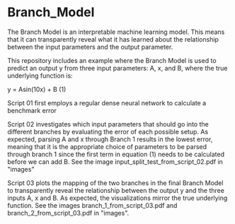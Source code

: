 # Branch_Model
The Branch Model is an interpretable machine learning model. This means that it can transparently reveal what it has learned about the relationship between the input parameters and the output parameter. 

This repository includes an example where the Branch Model is used to predict an output y from three input parameters: A, x, and B, where the true underlying function is:

y = Asin(10x) + B      (1)

Script 01 first employs a regular dense neural network to calculate a benchmark error

Script 02 investigates which input parameters that should go into the different branches by evaluating the error of each possible setup. As expected, parsing A and x through Branch 1 results in the lowest error, meaning that it is the appropriate choice of parameters to be parsed through branch 1 since the first term in equation (1) needs to be calculated before we can add B. See the image input_split_test_from_script_02.pdf in "images"

Script 03 plots the mapping of the two branches in the final Branch Model to transparently reveal the relationship between the output y and the three inputs A, x and B. As expected, the visualizations mirror the true underlying function. See the images branch_1_from_script_03.pdf and branch_2_from_script_03.pdf in "images".

